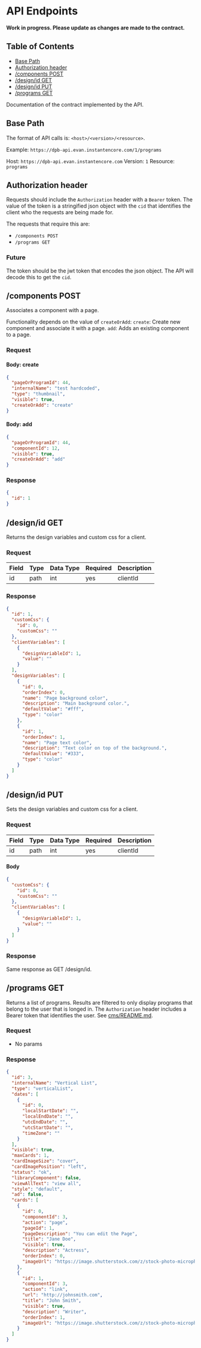 # API Endpoints

**Work in progress. Please update as changes are made to the contract.**

## Table of Contents <!-- omit in toc -->

- [Base Path](#base-path)
- [Authorization header](#authorization-header)
- [/components POST](#components-post)
- [/design/id GET](#designid-get)
- [/design/id PUT](#designid-put)
- [/programs GET](#programs-get)

Documentation of the contract implemented by the API.

## Base Path

The format of API calls is: `<host>/<version>/<resource>`.

Example: `https://dpb-api.evan.instantencore.com/1/programs`

Host: `https://dpb-api.evan.instantencore.com`
Version: `1`
Resource: `programs`

## Authorization header

Requests should include the `Authorization` header with a `Bearer` token. The value of the token is a stringified json object with the `cid` that identifies the client who the requests are being made for.

The requests that require this are:

- `/components POST`
- `/programs GET`

### Future

The token should be the jwt token that encodes the json object. The API will decode this to get the `cid`.

## /components POST

Associates a component with a page.

Functionality depends on the value of `createOrAdd`:
`create`: Create new component and associate it with a page.
`add`: Adds an existing component to a page.

### Request

#### Body: create

```json
{
  "pageOrProgramId": 44,
  "internalName": "test hardcoded",
  "type": "thumbnail",
  "visible": true,
  "createOrAdd": "create"
}
```

#### Body: add

```json
{
  "pageOrProgramId": 44,
  "componentId": 12,
  "visible": true,
  "createOrAdd": "add"
}
```

### Response

```json
{
  "id": 1
}
```

## /design/id GET

Returns the design variables and custom css for a client.

### Request

| Field | Type | Data Type | Required | Description |
| ----- | ---- | --------- | -------- | ----------- |
| id    | path | int       | yes      | clientId    |

### Response

```json
{
  "id": 1,
  "customCss": {
    "id": 0,
    "customCss": ""
  },
  "clientVariables": [
    {
      "designVariableId": 1,
      "value": ""
    }
  ],
  "designVariables": [
    {
      "id": 0,
      "orderIndex": 0,
      "name": "Page background color",
      "description": "Main background color.",
      "defaultValue": "#fff",
      "type": "color"
    },
    {
      "id": 1,
      "orderIndex": 1,
      "name": "Page text color",
      "description": "Text color on top of the background.",
      "defaultValue": "#333",
      "type": "color"
    }
  ]
}
```

## /design/id PUT

Sets the design variables and custom css for a client.

### Request

| Field | Type | Data Type | Required | Description |
| ----- | ---- | --------- | -------- | ----------- |
| id    | path | int       | yes      | clientId    |

#### Body

```json
{
  "customCss": {
    "id": 0,
    "customCss": ""
  },
  "clientVariables": [
    {
      "designVariableId": 1,
      "value": ""
    }
  ]
}
```

### Response

Same response as GET /design/id.

## /programs GET

Returns a list of programs. Results are filtered to only display programs that belong to the user that is longed in. The `Authorization` header includes a Bearer token that identifies the user. See [cms/README.md](../../cms/README.md#authentication-and-the-api).

### Request

- No params

### Response

```json
{
  "id": 3,
  "internalName": "Vertical List",
  "type": "verticalList",
  "dates": [
    {
      "id": 0,
      "localStartDate": "",
      "localEndDate": "",
      "utcEndDate": "",
      "utcStartDate": "",
      "timeZone": ""
    }
  ],
  "visible": true,
  "maxCards": 1,
  "cardImageSize": "cover",
  "cardImagePosition": "left",
  "status": "ok",
  "libraryComponent": false,
  "viewAllText": "view all",
  "style": "default",
  "ad": false,
  "cards": [
    {
      "id": 0,
      "componentId": 3,
      "action": "page",
      "pageId": 1,
      "pageDescription": "You can edit the Page",
      "title": "Jane Doe",
      "visible": true,
      "description": "Actress",
      "orderIndex": 0,
      "imageUrl": "https://image.shutterstock.com/z/stock-photo-microphone-over-the-abstract-blurred-photo-of-conference-hall-or-seminar-room-with-attendee-1196667214.jpg"
    },
    {
      "id": 1,
      "componentId": 3,
      "action": "link",
      "url": "http://johnsmith.com",
      "title": "John Smith",
      "visible": true,
      "description": "Writer",
      "orderIndex": 1,
      "imageUrl": "https://image.shutterstock.com/z/stock-photo-microphone-over-the-abstract-blurred-photo-of-conference-hall-or-seminar-room-with-attendee-1196667214.jpg"
    }
  ]
}
```
